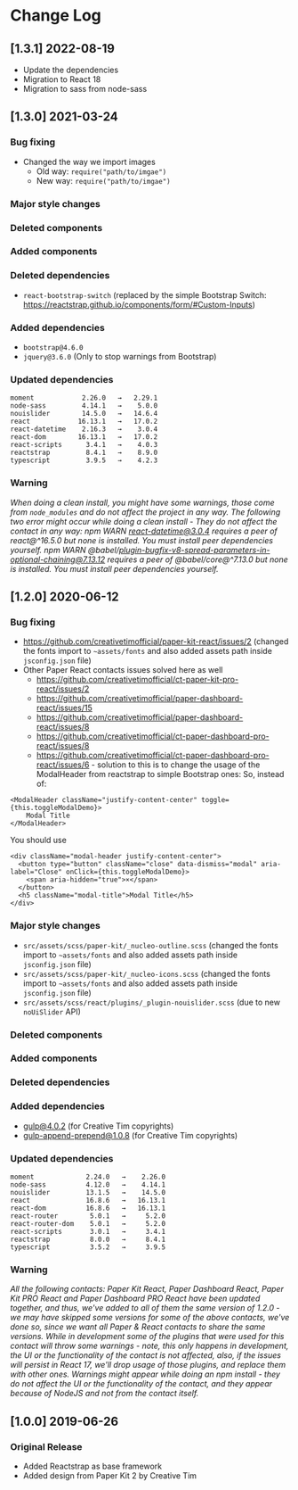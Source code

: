 # Change Log

## [1.3.1] 2022-08-19

- Update the dependencies
- Migration to React 18
- Migration to sass from node-sass

## [1.3.0] 2021-03-24

### Bug fixing

- Changed the way we import images
  - Old way: `require("path/to/imgae")`
  - New way: `require("path/to/imgae")`

### Major style changes

### Deleted components

### Added components

### Deleted dependencies

- `react-bootstrap-switch` (replaced by the simple Bootstrap Switch: https://reactstrap.github.io/components/form/#Custom-Inputs)

### Added dependencies

- `bootstrap@4.6.0`
- `jquery@3.6.0` (Only to stop warnings from Bootstrap)

### Updated dependencies

```
moment            2.26.0   →   2.29.1
node-sass         4.14.1   →    5.0.0
nouislider        14.5.0   →   14.6.4
react            16.13.1   →   17.0.2
react-datetime    2.16.3   →    3.0.4
react-dom        16.13.1   →   17.0.2
react-scripts      3.4.1   →    4.0.3
reactstrap         8.4.1   →    8.9.0
typescript         3.9.5   →    4.2.3
```

### Warning

_When doing a clean install, you might have some warnings, those come from `node_modules` and do not affect the project in any way._
_The following two error might occur while doing a clean install - They do not affect the contact in any way:_
_npm WARN react-datetime@3.0.4 requires a peer of react@^16.5.0 but none is installed. You must install peer dependencies yourself._
_npm WARN @babel/plugin-bugfix-v8-spread-parameters-in-optional-chaining@7.13.12 requires a peer of @babel/core@^7.13.0 but none is installed. You must install peer dependencies yourself._

## [1.2.0] 2020-06-12

### Bug fixing

- https://github.com/creativetimofficial/paper-kit-react/issues/2 (changed the fonts import to `~assets/fonts` and also added assets path inside `jsconfig.json` file)
- Other Paper React contacts issues solved here as well
  - https://github.com/creativetimofficial/ct-paper-kit-pro-react/issues/2
  - https://github.com/creativetimofficial/paper-dashboard-react/issues/15
  - https://github.com/creativetimofficial/paper-dashboard-react/issues/8
  - https://github.com/creativetimofficial/ct-paper-dashboard-pro-react/issues/8
  - https://github.com/creativetimofficial/ct-paper-dashboard-pro-react/issues/6 - solution to this is to change the usage of the ModalHeader from reactstrap to simple Bootstrap ones:
    So, instead of:

```
<ModalHeader className="justify-content-center" toggle={this.toggleModalDemo}>
    Modal Title
</ModalHeader>
```

You should use

```
<div className="modal-header justify-content-center">
  <button type="button" className="close" data-dismiss="modal" aria-label="Close" onClick={this.toggleModalDemo}>
    <span aria-hidden="true">×</span>
  </button>
  <h5 className="modal-title">Modal Title</h5>
</div>
```

### Major style changes

- `src/assets/scss/paper-kit/_nucleo-outline.scss` (changed the fonts import to `~assets/fonts` and also added assets path inside `jsconfig.json` file)
- `src/assets/scss/paper-kit/_nucleo-icons.scss` (changed the fonts import to `~assets/fonts` and also added assets path inside `jsconfig.json` file)
- `src/assets/scss/react/plugins/_plugin-nouislider.scss` (due to new `noUiSlider` API)

### Deleted components

### Added components

### Deleted dependencies

### Added dependencies

- gulp@4.0.2 (for Creative Tim copyrights)
- gulp-append-prepend@1.0.8 (for Creative Tim copyrights)

### Updated dependencies

```
moment             2.24.0   →    2.26.0
node-sass          4.12.0   →    4.14.1
nouislider         13.1.5   →    14.5.0
react              16.8.6   →   16.13.1
react-dom          16.8.6   →   16.13.1
react-router        5.0.1   →     5.2.0
react-router-dom    5.0.1   →     5.2.0
react-scripts       3.0.1   →     3.4.1
reactstrap          8.0.0   →     8.4.1
typescript          3.5.2   →     3.9.5
```

### Warning

_All the following contacts: Paper Kit React, Paper Dashboard React, Paper Kit PRO React and Paper Dashboard PRO React have been updated together, and thus, we've added to all of them the same version of 1.2.0 - we may have skipped some versions for some of the above contacts, we've done so, since we want all Paper & React contacts to share the same versions._
_While in development some of the plugins that were used for this contact will throw some warnings - note, this only happens in development, the UI or the functionality of the contact is not affected, also, if the issues will persist in React 17, we'll drop usage of those plugins, and replace them with other ones._
_Warnings might appear while doing an npm install - they do not affect the UI or the functionality of the contact, and they appear because of NodeJS and not from the contact itself._

## [1.0.0] 2019-06-26

### Original Release

- Added Reactstrap as base framework
- Added design from Paper Kit 2 by Creative Tim
